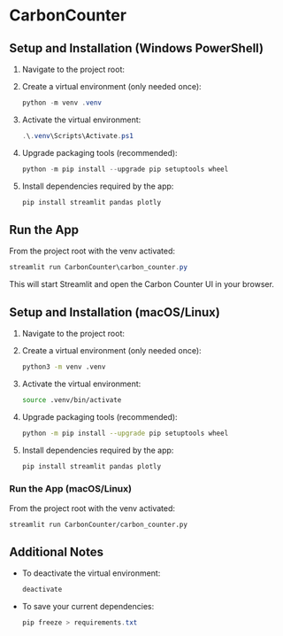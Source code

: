 # CarbonCounter

## Setup and Installation (Windows PowerShell)

1. Navigate to the project root:

2. Create a virtual environment (only needed once):
   ```powershell
   python -m venv .venv
   ```

3. Activate the virtual environment:
   ```powershell
   .\.venv\Scripts\Activate.ps1
   ```

4. Upgrade packaging tools (recommended):
   ```powershell
   python -m pip install --upgrade pip setuptools wheel
   ```

5. Install dependencies required by the app:
   ```powershell
   pip install streamlit pandas plotly
   ```

## Run the App

From the project root with the venv activated:
```powershell
streamlit run CarbonCounter\carbon_counter.py
```

This will start Streamlit and open the Carbon Counter UI in your browser.

## Setup and Installation (macOS/Linux)

1. Navigate to the project root:

2. Create a virtual environment (only needed once):
   ```bash
   python3 -m venv .venv
   ```

3. Activate the virtual environment:
   ```bash
   source .venv/bin/activate
   ```

4. Upgrade packaging tools (recommended):
   ```bash
   python -m pip install --upgrade pip setuptools wheel
   ```

5. Install dependencies required by the app:
   ```bash
   pip install streamlit pandas plotly
   ```

### Run the App (macOS/Linux)

From the project root with the venv activated:
```bash
streamlit run CarbonCounter/carbon_counter.py
```

## Additional Notes

- To deactivate the virtual environment:
  ```powershell
  deactivate
  ```
- To save your current dependencies:
  ```powershell
  pip freeze > requirements.txt
  ```